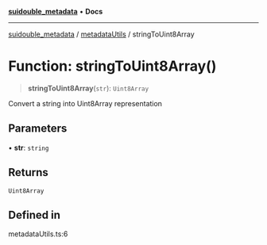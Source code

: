 [**suidouble_metadata**](../../README.md) • **Docs**

***

[suidouble_metadata](../../modules.md) / [metadataUtils](../README.md) / stringToUint8Array

# Function: stringToUint8Array()

> **stringToUint8Array**(`str`): `Uint8Array`

Convert a string into Uint8Array representation

## Parameters

• **str**: `string`

## Returns

`Uint8Array`

## Defined in

metadataUtils.ts:6
